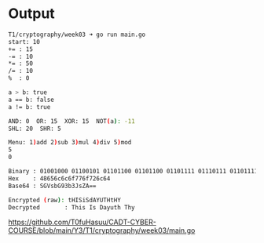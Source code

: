 # Output 
```bash
T1/cryptography/week03 ➜ go run main.go 
start: 10
+= : 15
-= : 10
*= : 50
/= : 10
%  : 0

a > b: true
a == b: false
a != b: true

AND: 0  OR: 15  XOR: 15  NOT(a): -11
SHL: 20  SHR: 5

Menu: 1)add 2)sub 3)mul 4)div 5)mod
5
0

Binary : 01001000 01100101 01101100 01101100 01101111 01110111 01101111 01110010 01101100 01100100
Hex    : 48656c6c6f776f726c64
Base64 : SGVsbG93b3JsZA==

Encrypted (raw): tHISiSdAYUTHtHY
Decrypted       : This Is Dayuth Thy
```


https://github.com/T0fuHasuu/CADT-CYBER-COURSE/blob/main/Y3/T1/cryptography/week03/main.go
